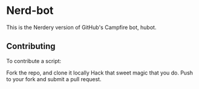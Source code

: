 # Nerd-bot

This is the Nerdery version of GitHub's Campfire bot, hubot.

## Contributing

To contribute a script:

Fork the repo, and clone it locally
Hack that sweet magic that you do.
Push to your fork and submit a pull request.
